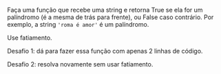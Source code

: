 Faça uma função que recebe uma string e retorna True se ela for um palíndromo (é a mesma de trás para frente), ou False caso contrário. Por exemplo, a string `'roma é amor'` é um palíndromo. 

Use fatiamento. 

Desafio 1: dá para fazer essa função com apenas 2 linhas de código.

Desafio 2: resolva novamente sem usar fatiamento.